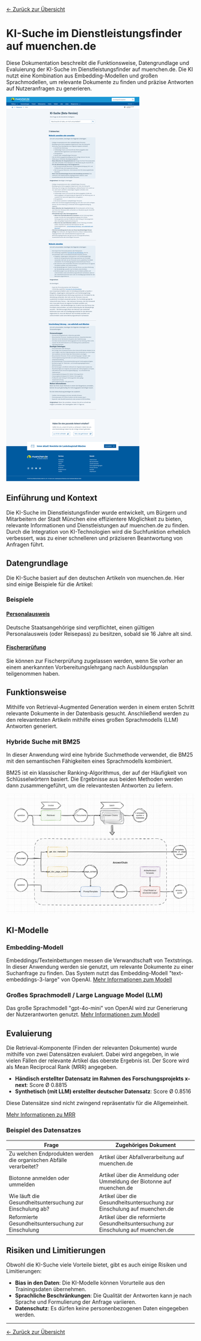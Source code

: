 [<- Zurück zur Übersicht](/ki-systeme/index.md)

# KI-Suche im Dienstleistungsfinder auf muenchen.de

Diese Dokumentation beschreibt die Funktionsweise, Datengrundlage und Evaluierung der KI-Suche im Dienstleistungsfinder auf muenchen.de.
Die KI nutzt eine Kombination aus Embedding-Modellen und großen Sprachmodellen, um relevante Dokumente zu finden und präzise Antworten auf Nutzeranfragen zu generieren.

![Screenshot von muenchen.de](/img/dlf_screenshot_muenchen-de.png)

## Einführung und Kontext

Die KI-Suche im Dienstleistungsfinder wurde entwickelt, um Bürgern und Mitarbeitern der Stadt München eine effizientere Möglichkeit zu bieten, relevante Informationen und Dienstleistungen auf muenchen.de zu finden.
Durch die Integration von KI-Technologien wird die Suchfunktion erheblich verbessert, was zu einer schnelleren und präziseren Beantwortung von Anfragen führt.

## Datengrundlage

Die KI-Suche basiert auf den deutschen Artikeln von muenchen.de. Hier sind einige Beispiele für die Artikel:

### Beispiele

#### [Personalausweis](https://stadt.muenchen.de/service/info/personalausweis/1063441/n0/)

Deutsche Staatsangehörige sind verpflichtet, einen gültigen Personalausweis (oder Reisepass) zu besitzen, sobald sie 16 Jahre alt sind.

#### [Fischerprüfung](https://stadt.muenchen.de/service/info/zustaendiges-amt-fuer-muenchen/1081175/)

Sie können zur Fischerprüfung zugelassen werden, wenn Sie vorher an einem anerkannten Vorbereitungslehrgang nach Ausbildungsplan teilgenommen haben.

## Funktionsweise

Mithilfe von Retrieval-Augmented Generation werden in einem ersten Schritt relevante Dokumente in der Datenbasis gesucht. Anschließend werden zu den relevantesten Artikeln mithilfe eines großen Sprachmodells (LLM) Antworten generiert.

### Hybride Suche mit BM25

In dieser Anwendung wird eine hybride Suchmethode verwendet, die BM25 mit den semantischen Fähigkeiten eines Sprachmodells kombiniert.

BM25 ist ein klassischer Ranking-Algorithmus, der auf der Häufigkeit von Schlüsselwörtern basiert. Die Ergebnisse aus beiden Methoden werden dann zusammengeführt, um die relevantesten Antworten zu liefern.

![Grafik Chain](/img/dlf_chain.png)

## KI-Modelle

### Embedding-Modell

Embeddings/Texteinbettungen messen die Verwandtschaft von Textstrings.
In dieser Anwendung werden sie genutzt, um relevante Dokumente zu einer Suchanfrage zu finden.
Das System nutzt das Embedding-Modell "text-embeddings-3-large" von OpenAI.
[Mehr Informationen zum Modell](https://platform.openai.com/docs/guides/embeddings/embedding-models)

### Großes Sprachmodell / Large Language Model (LLM)

Das große Sprachmodell "gpt-4o-mini" von OpenAI wird zur Generierung der Nutzerantworten genutzt.
[Mehr Informationen zum Modell](https://openai.com/index/gpt-4o-mini-advancing-cost-efficient-intelligence/)

## Evaluierung

Die Retrieval-Komponente (Finden der relevanten Dokumente) wurde mithilfe von zwei Datensätzen evaluiert. Dabei wird angegeben, in wie vielen Fällen der relevante Artikel das oberste Ergebnis ist. Der Score wird als Mean Reciprocal Rank (MRR) angegeben.

- **Händisch erstellter Datensatz im Rahmen des Forschungsprojekts x-next**: Score Ø 0.8815
- **Synthetisch (mit LLM) erstellter deutscher Datensatz**: Score Ø 0.8516

Diese Datensätze sind nicht zwingend repräsentativ für die Allgemeinheit.

[Mehr Informationen zu MRR](https://en.wikipedia.org/wiki/Mean_reciprocal_rank)

### Beispiel des Datensatzes

| Frage                                                               | Zugehöriges Dokument                                                                 |
| ------------------------------------------------------------------- | ------------------------------------------------------------------------------------ |
| Zu welchen Endprodukten werden die organischen Abfälle verarbeitet? | Artikel über Abfallverarbeitung auf muenchen.de                                      |
| Biotonne anmelden oder ummelden                                     | Artikel über die Anmeldung oder Ummeldung der Biotonne auf muenchen.de               |
| Wie läuft die Gesundheitsuntersuchung zur Einschulung ab?           | Artikel über die Gesundheitsuntersuchung zur Einschulung auf muenchen.de             |
| Reformierte Gesundheitsuntersuchung zur Einschulung                 | Artikel über die reformierte Gesundheitsuntersuchung zur Einschulung auf muenchen.de |

## Risiken und Limitierungen

Obwohl die KI-Suche viele Vorteile bietet, gibt es auch einige Risiken und Limitierungen:

- **Bias in den Daten**: Die KI-Modelle können Vorurteile aus den Trainingsdaten übernehmen.
- **Sprachliche Beschränkungen**: Die Qualität der Antworten kann je nach Sprache und Formulierung der Anfrage variieren.
- **Datenschutz**: Es dürfen keine personenbezogenen Daten eingegeben werden.

---

[<- Zurück zur Übersicht](/ki-systeme/index.md)
